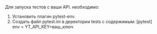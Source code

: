 Для запуска тестов с ваши  API. необходимо:
1. Установить плагин pytest-env.
2. Создать файл pytest.ini в деректории tests с содержимым:
    [pytest]
    env = 
        YT_API_KEY=ваш_ключ